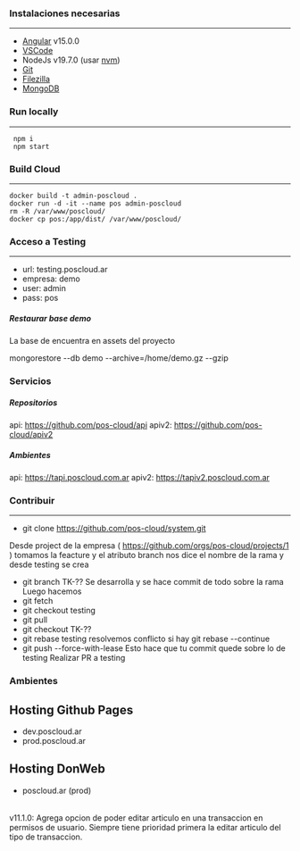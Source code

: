 ###  Instalaciones necesarias
------------
- [Angular](https://angular.io/)  v15.0.0
- [VSCode](https://code.visualstudio.com/)
- NodeJs v19.7.0 (usar [nvm](https://github.com/nvm-sh/nvm))
- [Git](https://git-scm.com/) 
- [Filezilla](https://filezilla-project.org/)
- [MongoDB](https://www.mongodb.com/)

### Run locally
------------
     npm i
     npm start

### Build Cloud
------------
    docker build -t admin-poscloud . 
    docker run -d -it --name pos admin-poscloud
    rm -R /var/www/poscloud/
    docker cp pos:/app/dist/ /var/www/poscloud/

### Acceso a Testing
------------
- url: testing.poscloud.ar
- empresa: demo
- user: admin
- pass: pos

##### Restaurar base demo

La base de encuentra en assets del proyecto

mongorestore --db demo --archive=/home/demo.gz --gzip

### Servicios

##### Repositorios
api: https://github.com/pos-cloud/api
apiv2: https://github.com/pos-cloud/apiv2
##### Ambientes
api: https://tapi.poscloud.com.ar
apiv2: https://tapiv2.poscloud.com.ar

### Contribuir 

------------

- git clone https://github.com/pos-cloud/system.git

Desde project de la empresa ( https://github.com/orgs/pos-cloud/projects/1 ) tomamos la feacture y el atributo branch nos dice el nombre de la rama y desde testing se crea

- git branch TK-??
Se desarrolla y se hace commit de todo sobre la rama
Luego hacemos 
- git fetch
- git checkout testing
- git pull
- git checkout TK-??
- git rebase testing
resolvemos conflicto si hay git rebase --continue
- git push --force-with-lease
Esto hace que tu commit quede sobre lo de testing 
Realizar PR a testing

### Ambientes

## Hosting Github Pages

- dev.poscloud.ar
- prod.poscloud.ar

## Hosting DonWeb

- poscloud.ar (prod)

######
v11.1.0: Agrega opcion de poder editar articulo en una transaccion en permisos de usuario. Siempre tiene prioridad primera la editar articulo del tipo de transaccion.